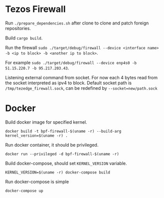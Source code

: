# Tezos Firewall

Run `./prepare_dependencies.sh` after clone to clone and patch foreign repositories.

Build `cargo build`.

Run the firewall `sudo ./target/debug/firewall --device <interface name> -b <ip to block> -b <another ip to block>`.

For example `sudo ./target/debug/firewall --device enp4s0 -b 51.15.220.7 -b 95.217.203.43`.

Listening external command from socket. For now each 4 bytes read from the socket interpreted as ipv4 to block.
Default socket path is `/tmp/tezedge_firewall.sock`, can be redefined by `--socket=new/path.sock`

# Docker

Build docker image for specified kernel.

```
docker build -t bpf-firewall-$(uname -r) --build-arg kernel_version=$(uname -r) .
```

Run docker container, it should be privileged.
```
docker run --privileged -d bpf-firewall-$(uname -r)
```


Build docker-compose, should set `KERNEL_VERSION` variable.
```
KERNEL_VERSION=$(uname -r) docker-compose build
```

Run docker-compose is simple
```
docker-compose up
```

